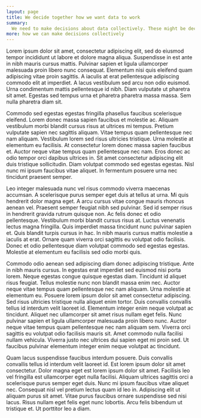 ```yaml
---
layout: page
title: We decide together how we want data to work
summary:
  We need to make decisions about data collectively. These might be decisions about what data is **collected**, how it is **used** and who it is **shared** with. They might be decisions about **which choices** are left to individuals, **what defaults** they have, and **how those are presented**. We can ask our **elected representatives**, such as MPs or local councillors, to make decisions on our behalf. We can participate in **citizen juries**, or simply answer **surveys**. The important thing is for us to have a say in how **data affects us all**.
more: how we can make decisions collectively
---
```

Lorem ipsum dolor sit amet, consectetur adipiscing elit, sed do eiusmod tempor incididunt ut labore et dolore magna aliqua. Suspendisse in est ante in nibh mauris cursus mattis. Pulvinar sapien et ligula ullamcorper malesuada proin libero nunc consequat. Elementum nisi quis eleifend quam adipiscing vitae proin sagittis. A iaculis at erat pellentesque adipiscing commodo elit at imperdiet. A lacus vestibulum sed arcu non odio euismod. Urna condimentum mattis pellentesque id nibh. Diam vulputate ut pharetra sit amet. Egestas sed tempus urna et pharetra pharetra massa massa. Sem nulla pharetra diam sit.

Commodo sed egestas egestas fringilla phasellus faucibus scelerisque eleifend. Lorem donec massa sapien faucibus et molestie ac. Aliquam vestibulum morbi blandit cursus risus at ultrices mi tempus. Pretium vulputate sapien nec sagittis aliquam. Vitae tempus quam pellentesque nec nam aliquam. Vestibulum lorem sed risus ultricies tristique. Urna molestie at elementum eu facilisis. At consectetur lorem donec massa sapien faucibus et. Auctor neque vitae tempus quam pellentesque nec nam. Eros donec ac odio tempor orci dapibus ultrices in. Sit amet consectetur adipiscing elit duis tristique sollicitudin. Diam volutpat commodo sed egestas egestas. Nisl nunc mi ipsum faucibus vitae aliquet. In fermentum posuere urna nec tincidunt praesent semper.

Leo integer malesuada nunc vel risus commodo viverra maecenas accumsan. A scelerisque purus semper eget duis at tellus at urna. Mi quis hendrerit dolor magna eget. A arcu cursus vitae congue mauris rhoncus aenean vel. Praesent semper feugiat nibh sed pulvinar. Sed id semper risus in hendrerit gravida rutrum quisque non. Ac felis donec et odio pellentesque. Vestibulum morbi blandit cursus risus at. Luctus venenatis lectus magna fringilla. Quis imperdiet massa tincidunt nunc pulvinar sapien et. Quis blandit turpis cursus in hac. In nibh mauris cursus mattis molestie a iaculis at erat. Ornare quam viverra orci sagittis eu volutpat odio facilisis. Donec et odio pellentesque diam volutpat commodo sed egestas egestas. Molestie at elementum eu facilisis sed odio morbi quis.

Commodo odio aenean sed adipiscing diam donec adipiscing tristique. Ante in nibh mauris cursus. In egestas erat imperdiet sed euismod nisi porta lorem. Neque egestas congue quisque egestas diam. Tincidunt id aliquet risus feugiat. Tellus molestie nunc non blandit massa enim nec. Auctor neque vitae tempus quam pellentesque nec nam aliquam. Urna molestie at elementum eu. Posuere lorem ipsum dolor sit amet consectetur adipiscing. Sed risus ultricies tristique nulla aliquet enim tortor. Duis convallis convallis tellus id interdum velit laoreet id. Elementum integer enim neque volutpat ac tincidunt. Aliquet nec ullamcorper sit amet risus nullam eget felis. Nunc pulvinar sapien et ligula ullamcorper malesuada proin libero nunc. Auctor neque vitae tempus quam pellentesque nec nam aliquam sem. Viverra orci sagittis eu volutpat odio facilisis mauris sit. Amet commodo nulla facilisi nullam vehicula. Viverra justo nec ultrices dui sapien eget mi proin sed. Ut faucibus pulvinar elementum integer enim neque volutpat ac tincidunt.

Quam lacus suspendisse faucibus interdum posuere. Duis convallis convallis tellus id interdum velit laoreet id. Est lorem ipsum dolor sit amet consectetur. Dolor magna eget est lorem ipsum dolor sit amet. Facilisis leo vel fringilla est ullamcorper eget nulla facilisi. Aliquam ultrices sagittis orci a scelerisque purus semper eget duis. Nunc mi ipsum faucibus vitae aliquet nec. Consequat nisl vel pretium lectus quam id leo in. Adipiscing elit ut aliquam purus sit amet. Vitae purus faucibus ornare suspendisse sed nisi lacus. Risus nullam eget felis eget nunc lobortis. Arcu felis bibendum ut tristique et. Ut porttitor leo a diam.
